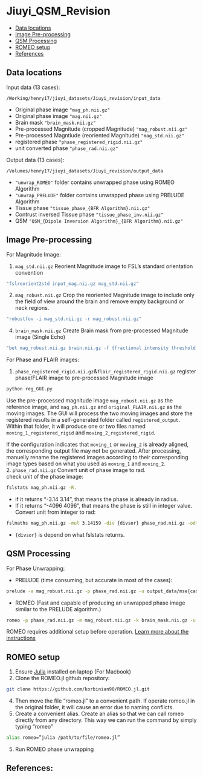 # Jiuyi_QSM_Revision
- [Data locations](#data-locations)
- [Image Pre-processing](#image-pre-processing)
- [QSM Processing](#qsm-processing)
- [ROMEO setup](#romeo-setup)
- [References](#references)
## Data locations
Input data (13 cases):

`/Working/henry17/jiuyi_datasets/Jiuyi_revision/input_data`
- Original phase image `"mag_ph.nii.gz"`
- Original phase image `"mag.nii.gz"`
- Brain mask `"brain_mask.nii.gz"`
- Pre-processed Magnitude (cropped Magnitude) `"mag_robust.nii.gz"`
- Pre-processed Magntiude (reoriented Magnitude) `"mag_std.nii.gz"`
- registered phase `"phase_registered_rigid.nii.gz"`
- unit converted phase `"phase_rad.nii.gz"`

Output data (13 cases):

`/Volumes/henry17/jiuyi_datasets/Jiuyi_revision/output_data`
- `"unwrap_ROMEO"` folder contains unwrapped phase using ROMEO Algorithm
- `"unwrap_PRELUDE"` folder contains unwrapped phase using PRELUDE Algorithm
- Tissue phase `"tissue_phase_{BFR Algorithm}.nii.gz"`
- Contrust inversed Tissue phase `"tissue_phase_inv.nii.gz"`
- QSM `"QSM_{Dipole Inversion Algorithm}_{BFR Algorithm}.nii.gz"`

## Image Pre-processing
For Magnitude Image:
1. `mag_std.nii.gz` Reorient Magnitude image to FSL’s standard orientation convention  
```bash
"fslreorient2std input_mag.nii.gz mag_std.nii.gz"
```
2. `mag_robust.nii.gz` Crop the reoriented Magnitude image to include only the field of view around the brain and remove empty background or neck regions.  
```bash
"robustfov -i mag_std.nii.gz -r mag_robust.nii.gz"
```
4. `brain_mask.nii.gz` Create Brain mask from pre-processed Magnitude image (Single Echo)  
```bash
"bet mag_robust.nii.gz brain.nii.gz -f {fractional intensity threshold value} -m"
```
For Phase and FLAIR images:
1. `phase_registered_rigid.nii.gz`&`flair_registered_rigid.nii.gz` register phase/FLAIR image to pre-processed Magnitude image  
```bash
python reg_GUI.py
```
Use the pre-processed magnitude image `mag_robust.nii.gz` as the reference image, and `mag_ph.nii.gz` and `original_FLAIR.nii.gz` as the moving images.
The GUI will process the two moving images and store the registered results in a self-generated folder called `registered_output`.
Within that folder, it will produce one or two files named `moving_1_registered_rigid` and `moving_2_registered_rigid`.

If the configuration indicates that `moving_1` or `moving_2` is already aligned, the corresponding output file may not be generated.
After processing, manuelly rename the registered images according to their corresponding image types based on what you used as `moving_1` and `moving_2`.  
2. `phase_rad.nii.gz` Convert unit of phase image to rad.  
check unit of the phase image:
```bash
fslstats mag_ph.nii.gz -R.
```
- if it returns “-3.14 3.14”, that means the phase is already in radius.
- If it returns “-4096 4096”, that means the phase is still in integer value.  
Convert unit from integer to rad:
```bash
fslmaths mag_ph.nii.gz -mul 3.14159 -div {divsor} phase_rad.nii.gz -odt float
```
- `{divsor}` is depend on what fslstats returns.  
## QSM Processing
For Phase Unwrapping:
- PRELUDE (time consuming, but accurate in most of the cases):
```bash
prelude -a mag_robust.nii.gz -p phase_rad.nii.gz -u output_data/mse{case ID}/unwrap_PRELUDE/prelude.nii.gz -m brain_mask.nii.gz
```
- ROMEO (Fast and capable of producing an unwrapped phase image similar to the PRELUDE algorithm.)
```bash
romeo -p phase_rad.nii.gz -m mag_robust.nii.gz -k brain_mask.nii.gz -u -o output_data/mse{case ID}/unwrap_ROMEO
```
ROMEO requires additional setup before operation. [Learn more about the instructions](#romeo-setup)

## ROMEO setup
1. Ensure [Julia](https://julialang.org/) installed on laptop (For Macbook)
2. Clone the ROMEO.jl github repository:
```bash
git clone https://github.com/korbinian90/ROMEO.jl.git
```
4. Then move the file “romeo.jl” to a convenient path. If operate romeo.jl in the original folder, it will cause an error due to naming conflicts.
5. Create a convenient alias. Create an alias so that we can call romeo directly from any directory. This way we can run the command by simply typing “romeo”
```bash
alias romeo=”julia /path/to/file/romeo.jl”
```
5. Run ROMEO phase unwrapping


## References:








